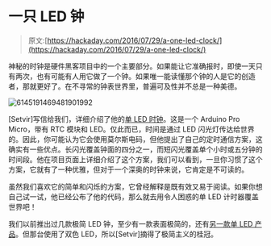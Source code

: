# 一只 LED 钟

> 原文:[https://hackaday.com/2016/07/29/a-one-led-clock/](https://hackaday.com/2016/07/29/a-one-led-clock/)

神秘的时钟是硬件黑客项目中的一个主要部分。如果能让它准确报时，即使一天只有两次，也有可能有人用它做了一个钟。如果唯一能读懂那个钟的人是它的创造者，那就更好了。在不寻常的钟表世界里，普遍可及性并不总是一种美德。

![6145191469481901992](../Images/727957a944a3ac27a4454e8815f14059.png)

[Setvir]写信给我们，详细介绍了他的[单 LED 时钟](https://hackaday.io/project/12847-one-led-clock)。这是一个 Arduino Pro Micro，带有 RTC 模块和 LED。仅此而已，时间是通过 LED 闪光灯传达给世界的。因此，你可能认为它会使用莫尔斯电码，但他提出了自己的定时通信方案，这确实有一些优点。长闪光覆盖钟面的四分之一，而短闪光覆盖单个小时或五分钟的时间段。他在项目页面上详细介绍了这个方案，我们可以看到，一旦你习惯了这个方案，它就有了一种优雅，但对于一个深奥的时钟来说，它肯定是不可读的。

虽然我们喜欢它的简单和闪烁的方案，它曾经解释是既有效又易于阅读。如果你想自己试一试，他已经公布了他的代码，那么就去用令人困惑的单 LED 计时器覆盖世界吧！

我们以前推出过几款极简 LED 钟，至少有一款表面极简的，还有[另一款单 LED 产品](http://hackaday.com/2010/08/11/msp430-based-single-led-clock/)。但那台使用了双色 LED，所以[Setvir]摘得了极简主义的桂冠。